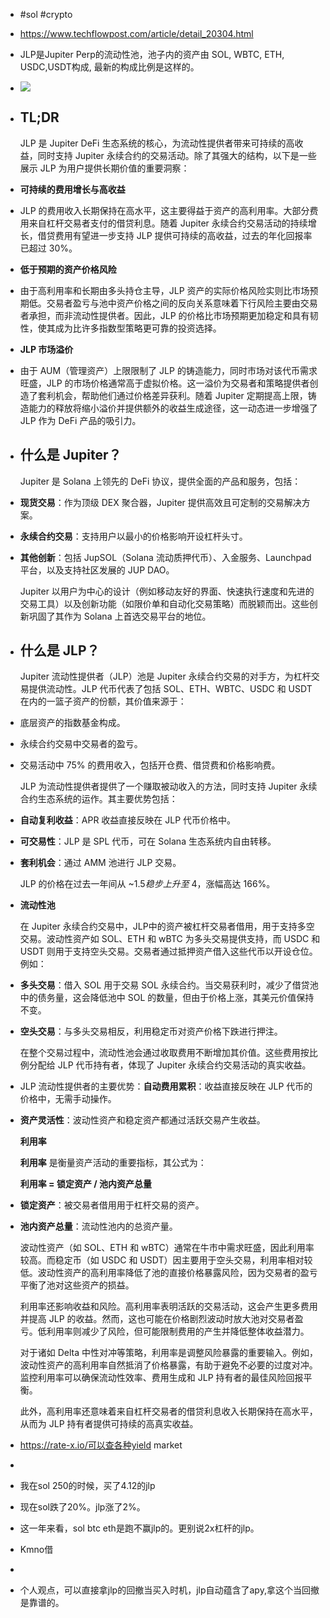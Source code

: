 - #sol #crypto
- https://www.techflowpost.com/article/detail_20304.html
- JLP是Jupiter Perp的流动性池，池子内的资产由 SOL, WBTC, ETH, USDC,USDT构成, 最新的构成比例是这样的。
- ![](https://zy.metaera.media/assets/images/home/686.png)
- ## **TL;DR**
  
  JLP 是 Jupiter DeFi 生态系统的核心，为流动性提供者带来可持续的高收益，同时支持 Jupiter 永续合约的交易活动。除了其强大的结构，以下是一些展示 JLP 为用户提供长期价值的重要洞察：
- **可持续的费用增长与高收益**
- JLP 的费用收入长期保持在高水平，这主要得益于资产的高利用率。大部分费用来自杠杆交易者支付的借贷利息。随着 Jupiter 永续合约交易活动的持续增长，借贷费用有望进一步支持 JLP 提供可持续的高收益，过去的年化回报率已超过 30%。
- **低于预期的资产价格风险**
- 由于高利用率和长期由多头持仓主导，JLP
  资产的实际价格风险实则比市场预期低。交易者盈亏与池中资产价格之间的反向关系意味着下行风险主要由交易者承担，而非流动性提供者。因此，JLP 
  的价格比市场预期更加稳定和具有韧性，使其成为比许多指数型策略更可靠的投资选择。
- **JLP 市场溢价**
- 由于
  AUM（管理资产）上限限制了 JLP 的铸造能力，同时市场对该代币需求旺盛，JLP 
  的市场价格通常高于虚拟价格。这一溢价为交易者和策略提供者创造了套利机会，帮助他们通过价格差异获利。随着 Jupiter 
  定期提高上限，铸造能力的释放将缩小溢价并提供额外的收益生成途径，这一动态进一步增强了 JLP 作为 DeFi 产品的吸引力。
- ## **什么是 Jupiter？**
  
  Jupiter 是 Solana 上领先的 DeFi 协议，提供全面的产品和服务，包括：
- **现货交易**：作为顶级 DEX 聚合器，Jupiter 提供高效且可定制的交易解决方案。
- **永续合约交易**：支持用户以最小的价格影响开设杠杆头寸。
- **其他创新**：包括 JupSOL（Solana 流动质押代币）、入金服务、Launchpad 平台，以及支持社区发展的 JUP DAO。
  
  Jupiter 以用户为中心的设计（例如移动友好的界面、快速执行速度和先进的交易工具）以及创新功能（如限价单和自动化交易策略）而脱颖而出。这些创新巩固了其作为 Solana 上首选交易平台的地位。
- ## **什么是 JLP？**
  
  Jupiter 流动性提供者（JLP）池是 Jupiter 永续合约交易的对手方，为杠杆交易提供流动性。JLP 代币代表了包括 SOL、ETH、WBTC、USDC 和 USDT 在内的一篮子资产的份额，其价值来源于：
- 底层资产的指数基金构成。
- 永续合约交易中交易者的盈亏。
- 交易活动中 75% 的费用收入，包括开仓费、借贷费和价格影响费。
  
  JLP 为流动性提供者提供了一个赚取被动收入的方法，同时支持 Jupiter 永续合约生态系统的运作。其主要优势包括：
- **自动复利收益**：APR 收益直接反映在 JLP 代币价格中。
- **可交易性**：JLP 是 SPL 代币，可在 Solana 生态系统内自由转移。
- **套利机会**：通过 AMM 池进行 JLP 交易。
  
  JLP 的价格在过去一年间从 ~$1.5 稳步上升至 ~$4，涨幅高达 166%。
- **流动性池**
  
  在 Jupiter 永续合约交易中，JLP中的资产被杠杆交易者借用，用于支持多空交易。波动性资产如 SOL、ETH 和 wBTC 为多头交易提供支持，而 USDC 和 USDT 则用于支持空头交易。交易者通过抵押资产借入这些代币以开设仓位。例如：
- **多头交易**：借入 SOL 用于交易 SOL 永续合约。当交易获利时，减少了借贷池中的债务量，这会降低池中 SOL 的数量，但由于价格上涨，其美元价值保持不变。
- **空头交易**：与多头交易相反，利用稳定币对资产价格下跌进行押注。
  
  在整个交易过程中，流动性池会通过收取费用不断增加其价值。这些费用按比例分配给 JLP 代币持有者，体现了 Jupiter 永续合约交易活动的真实收益。
- JLP 流动性提供者的主要优势：**自动费用累积**：收益直接反映在 JLP 代币的价格中，无需手动操作。
- **资产灵活性**：波动性资产和稳定资产都通过活跃交易产生收益。
  
  **利用率**
  
  **利用率** 是衡量资产活动的重要指标，其公式为：
  
  **利用率 = 锁定资产 / 池内资产总量**
- **锁定资产**：被交易者借用用于杠杆交易的资产。
- **池内资产总量**：流动性池内的总资产量。
  
  波动性资产（如 SOL、ETH 和 wBTC）通常在牛市中需求旺盛，因此利用率较高。而稳定币（如 USDC 和 USDT）因主要用于空头交易，利用率相对较低。波动性资产的高利用率降低了池的直接价格暴露风险，因为交易者的盈亏平衡了池对这些资产的损益。
  
  利用率还影响收益和风险。高利用率表明活跃的交易活动，这会产生更多费用并提高 JLP 的收益。然而，这也可能在价格剧烈波动时放大池对交易者盈亏。低利用率则减少了风险，但可能限制费用的产生并降低整体收益潜力。
  
  对于诸如 Delta 中性对冲等策略，利用率是调整风险暴露的重要输入。例如，波动性资产的高利用率自然抵消了价格暴露，有助于避免不必要的过度对冲。监控利用率可以确保流动性效率、费用生成和 JLP 持有者的最佳风险回报平衡。
  
  此外，高利用率还意味着来自杠杆交易者的借贷利息收入长期保持在高水平，从而为 JLP 持有者提供可持续的高真实收益。
- https://rate-x.io/可以查各种yield market
-
- 我在sol 250的时候，买了4.12的jlp
- 现在sol跌了20%。jlp涨了2%。
- 这一年来看，sol btc eth是跑不赢jlp的。更别说2x杠杆的jlp。
- Kmno借
-
- 个人观点，可以直接拿jlp的回撤当买入时机，jlp自动蕴含了apy,拿这个当回撤是靠谱的。